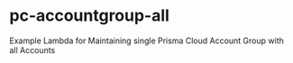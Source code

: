 # pc-accountgroup-all
Example Lambda for Maintaining single Prisma Cloud Account Group with all Accounts
